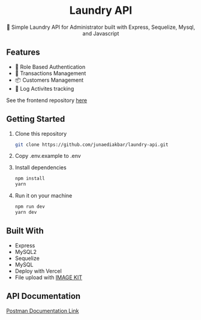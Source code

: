 <div align="center">
  <h1>Laundry API</h1>
  <p>🛒 Simple Laundry API for Administrator built with Express, Sequelize, Mysql, and Javascript </p>
</div>

## Features

- 🔑 Role Based Authentication
- 🛒 Transactions Management
- 📦 Customers Management
- 🧾 Log Activites tracking

See the frontend repository [here](https://github.com/junaediakbar/laundry-fe)

## Getting Started

1. Clone this repository

   ```bash
   git clone https://github.com/junaediakbar/laundry-api.git
   ```

2. Copy .env.example to .env

3. Install dependencies

   ```bash
   npm install
   yarn
   ```

4. Run it on your machine

   ```bash
   npm run dev
   yarn dev
   ```

## Built With

- Express
- MySQL2
- Sequelize
- MySQL
- Deploy with Vercel
- File upload with [IMAGE KIT](https://imagekit.io/)

## API Documentation

[Postman Documentation Link](https://www.postman.com/security-technologist-79339135/workspace/public-api/collection/16386018-186352e7-f94d-4171-b4a1-e8bec81760b3?action=share&creator=16386018)
